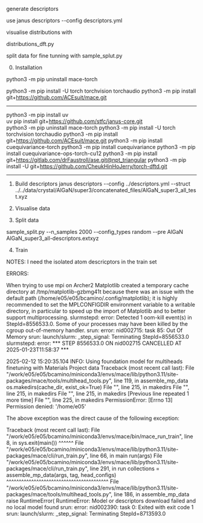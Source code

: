 generate descriptors

use janus descriptors --config descriptors.yml

visualise distributions with

distributions_dft.py

split data for fine tunning with sample_splut.py

0. Installation

python3 -m pip uninstall mace-torch

python3 -m pip install -U torch torchvision torchaudio
python3 -m pip install git+https://github.com/ACEsuit/mace.git

_____________________
python3 -m pip install uv  
uv pip install git+https://github.com/stfc/janus-core.git  
python3 -m pip uninstall mace-torch
python3 -m pip install -U torch torchvision torchaudio
python3 -m pip install git+https://github.com/ACEsuit/mace.git
python3 -m pip install cuequivariance-torch
python3 -m pip install cuequivariance
python3 -m pip install cuequivariance-ops-torch-cu12
python3 -m pip install git+https://gitlab.com/drFaustroll/ase.git@npt_triangular
python3 -m pip install -U git+https://github.com/CheukHinHoJerry/torch-dftd.git
_____________________

1. Build descriptors 
janus descriptors --config ../descriptors.yml --struct ../../data/crystal/AlGaN/super3/concatenated_files/AlGaN_super3_all_test.xyz

2. Visualise data

3. Split data

sample_split.py --n_samples 2000 --config_types random --pre AlGaN AlGaN_super3_all-descriptors.extxyz    

4. Train 

NOTES:
I need the isolated atom descricptors in the train set

ERRORS:

When trying to use mpi on Archer2
Matplotlib created a temporary cache directory at /tmp/matplotlib-gzbmg41t because there was an issue with the default path (/home/e05/e05/bcamino/.config/matplotlib); it is highly recommended to set the MPLCONFIGDIR environment variable to a writable directory, in particular to speed up the import of Matplotlib and to better support multiprocessing.
slurmstepd: error: Detected 1 oom-kill event(s) in StepId=8556533.0. Some of your processes may have been killed by the cgroup out-of-memory handler.
srun: error: nid002715: task 85: Out Of Memory
srun: launch/slurm: _step_signal: Terminating StepId=8556533.0
slurmstepd: error: *** STEP 8556533.0 ON nid002715 CANCELLED AT 2025-01-23T11:58:37 ***

2025-02-12 15:20:35.104 INFO: Using foundation model for multiheads finetuning with Materials Project data
Traceback (most recent call last):
  File "/work/e05/e05/bcamino/miniconda3/envs/mace/lib/python3.11/site-packages/mace/tools/multihead_tools.py", line 119, in assemble_mp_data
    os.makedirs(cache_dir, exist_ok=True)
  File "<frozen os>", line 215, in makedirs
  File "<frozen os>", line 215, in makedirs
  File "<frozen os>", line 215, in makedirs
  [Previous line repeated 1 more time]
  File "<frozen os>", line 225, in makedirs
PermissionError: [Errno 13] Permission denied: '/home/e05'

The above exception was the direct cause of the following exception:

Traceback (most recent call last):
  File "/work/e05/e05/bcamino/miniconda3/envs/mace/bin/mace_run_train", line 8, in <module>
    sys.exit(main())
             ^^^^^^
  File "/work/e05/e05/bcamino/miniconda3/envs/mace/lib/python3.11/site-packages/mace/cli/run_train.py", line 66, in main
    run(args)
  File "/work/e05/e05/bcamino/miniconda3/envs/mace/lib/python3.11/site-packages/mace/cli/run_train.py", line 291, in run
    collections = assemble_mp_data(args, tag, head_configs)
                  ^^^^^^^^^^^^^^^^^^^^^^^^^^^^^^^^^^^^^^^^^
  File "/work/e05/e05/bcamino/miniconda3/envs/mace/lib/python3.11/site-packages/mace/tools/multihead_tools.py", line 186, in assemble_mp_data
    raise RuntimeError(
RuntimeError: Model or descriptors download failed and no local model found
srun: error: nid002390: task 0: Exited with exit code 1
srun: launch/slurm: _step_signal: Terminating StepId=8713593.0